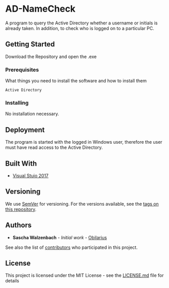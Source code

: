 # AD-NameCheck

A program to query the Active Directory whether a username or initials is already taken. In addition, to check who is logged on to a particular PC.

## Getting Started

Download the Repository and open the .exe

### Prerequisites

What things you need to install the software and how to install them

```
Active Directory
```

### Installing

No installation necessary.

## Deployment

The program is started with the logged in Windows user, therefore the user must have read access to the Active Directory.

## Built With

* [Visual Stuio 2017](https://visualstudio.microsoft.com/de/)


## Versioning

We use [SemVer](http://semver.org/) for versioning. For the versions available, see the [tags on this repository](https://github.com/Obilarius/Arges_AD-NameCheck/tags). 

## Authors

* **Sascha Walzenbach** - *Initial work* - [Obilarius](https://github.com/Obilarius)

See also the list of [contributors](https://github.com/Obilarius/Arges_AD-NameCheck/contributors) who participated in this project.

## License

This project is licensed under the MIT License - see the [LICENSE.md](LICENSE.md) file for details

